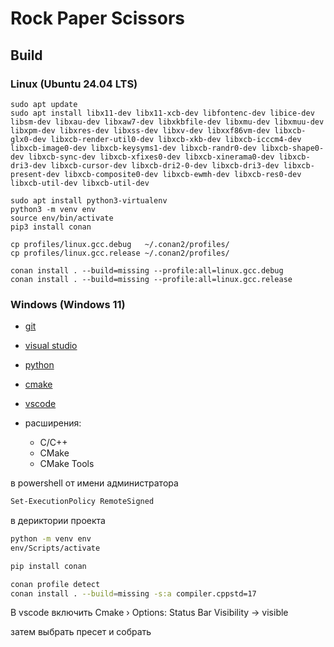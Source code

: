 # Rock Paper Scissors

## Build

### Linux (Ubuntu 24.04 LTS)

```
sudo apt update
sudo apt install libx11-dev libx11-xcb-dev libfontenc-dev libice-dev libsm-dev libxau-dev libxaw7-dev libxkbfile-dev libxmu-dev libxmuu-dev libxpm-dev libxres-dev libxss-dev libxv-dev libxxf86vm-dev libxcb-glx0-dev libxcb-render-util0-dev libxcb-xkb-dev libxcb-icccm4-dev libxcb-image0-dev libxcb-keysyms1-dev libxcb-randr0-dev libxcb-shape0-dev libxcb-sync-dev libxcb-xfixes0-dev libxcb-xinerama0-dev libxcb-dri3-dev libxcb-cursor-dev libxcb-dri2-0-dev libxcb-dri3-dev libxcb-present-dev libxcb-composite0-dev libxcb-ewmh-dev libxcb-res0-dev libxcb-util-dev libxcb-util-dev

sudo apt install python3-virtualenv
python3 -m venv env
source env/bin/activate
pip3 install conan

cp profiles/linux.gcc.debug   ~/.conan2/profiles/
cp profiles/linux.gcc.release ~/.conan2/profiles/

conan install . --build=missing --profile:all=linux.gcc.debug
conan install . --build=missing --profile:all=linux.gcc.release
```

### Windows (Windows 11)

- [git](https://github.com/git-for-windows/git/releases/download/v2.47.1.windows.2/Git-2.47.1.2-64-bit.exe)
- [visual studio](https://visualstudio.microsoft.com/ru/thank-you-downloading-visual-studio/?sku=Community&channel=Release&version=VS2022&source=VSLandingPage&cid=2030&passive=false)
- [python](https://www.python.org/ftp/python/3.13.1/python-3.13.1-amd64.exe)
- [cmake](https://github.com/Kitware/CMake/releases/download/v3.31.5/cmake-3.31.5-windows-x86_64.msi)

- [vscode](https://code.visualstudio.com/download#)
- расширения:
    - C/C++
    - CMake
    - CMake Tools

в powershell от имени администратора
```sh
Set-ExecutionPolicy RemoteSigned
```

в дериктории проекта
```sh
python -m venv env
env/Scripts/activate

pip install conan

conan profile detect
conan install . --build=missing -s:a compiler.cppstd=17
```

В vscode включить
Cmake › Options: Status Bar Visibility -> visible

затем выбрать пресет и собрать
